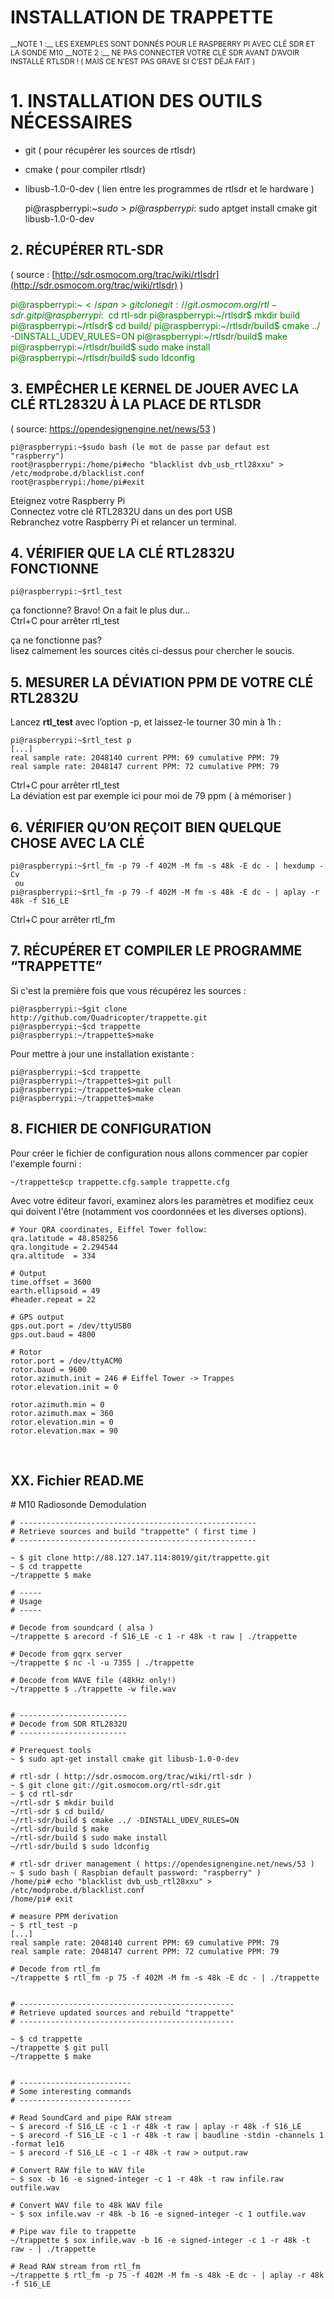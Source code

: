 # INSTALLATION DE TRAPPETTE


<small>
__NOTE 1 :__ LES EXEMPLES SONT DONNÉS POUR LE RASPBERRY PI AVEC CLÉ SDR ET LA SONDE M10  
__NOTE 2 :__ NE PAS CONNECTER VOTRE CLÉ SDR AVANT D’AVOIR INSTALLÉ RTLSDR !  ( MAIS CE N’EST PAS GRAVE SI C’EST DÉJÀ FAIT )</small>

# 1.	INSTALLATION DES OUTILS NÉCESSAIRES

* git ( pour récupérer les sources de rtlsdr)
* cmake ( pour compiler rtlsdr)
* libusb-1.0-0-dev ( lien entre les programmes de rtlsdr et le hardware )  


	pi@raspberrypi:~$sudo>pi@raspberrypi:~$sudo aptget install cmake git libusb-1.0-0-dev


## 2.	RÉCUPÉRER RTL-SDR

( source : [http://sdr.osmocom.org/trac/wiki/rtlsdr](http://sdr.osmocom.org/trac/wiki/rtlsdr) )


<span style="color:green">pi@raspberrypi:~$</span> git clone git://git.osmocom.org/rtl-sdr.git
	pi@raspberrypi:~$ cd rtl-sdr
	pi@raspberrypi:~/rtlsdr$ mkdir build
	pi@raspberrypi:~/rtlsdr$ cd build/
	pi@raspberrypi:~/rtlsdr/build$ cmake ../ -DINSTALL_UDEV_RULES=ON
	pi@raspberrypi:~/rtlsdr/build$ make
	pi@raspberrypi:~/rtlsdr/build$ sudo make install
	pi@raspberrypi:~/rtlsdr/build$ sudo ldconfig
    
<h2 id="§3">3.	EMPÊCHER LE KERNEL DE JOUER AVEC LA CLÉ RTL2832U À LA PLACE DE RTLSDR</h2>  

( source: https://opendesignengine.net/news/53 )  

	pi@raspberrypi:~$sudo bash (le mot de passe par defaut est "raspberry")  
    root@raspberrypi:/home/pi#echo "blacklist dvb_usb_rtl28xxu" > /etc/modprobe.d/blacklist.conf  
    root@raspberrypi:/home/pi#exit

Eteignez votre Raspberry Pi  
Connectez votre clé RTL2832U dans un des port USB  
Rebranchez votre Raspberry Pi et relancer un terminal.  

<h2 id="§4">4.	VÉRIFIER QUE LA CLÉ RTL2832U FONCTIONNE</h2>

	pi@raspberrypi:~$rtl_test

ça fonctionne? Bravo! On a fait le plus dur…  
Ctrl+C pour arrêter rtl_test  

ça ne fonctionne pas?  
lisez calmement les sources cités ci-dessus pour chercher le soucis.

<h2 is="§5">5.	MESURER LA DÉVIATION PPM DE VOTRE CLÉ RTL2832U</h2>

Lancez **rtl_test** avec l’option -p, et laissez-le tourner 30 min à 1h :

	pi@raspberrypi:~$rtl_test p
	[...]
	real sample rate: 2048140 current PPM: 69 cumulative PPM: 79
	real sample rate: 2048147 current PPM: 72 cumulative PPM: 79

Ctrl+C pour arrêter rtl_test  
La déviation est par exemple ici pour moi de 79 ppm ( à mémoriser )  
<h2 id="§6">6.	VÉRIFIER QU’ON REÇOIT BIEN QUELQUE CHOSE AVEC LA CLÉ</h2>

	pi@raspberrypi:~$rtl_fm -p 79 -f 402M -M fm -s 48k -E dc - | hexdump -Cv
	 ou 
	pi@raspberrypi:~$rtl_fm -p 79 -f 402M -M fm -s 48k -E dc - | aplay -r 48k -f S16_LE
Ctrl+C pour arrêter rtl_fm 

<h2 id="§7">7.	RÉCUPÉRER ET COMPILER LE PROGRAMME “TRAPPETTE” </h2>

Si c'est la première fois que vous récupérez les sources :  

	pi@raspberrypi:~$git clone http://github.com/Quadricopter/trappette.git
	pi@raspberrypi:~$cd trappette
	pi@raspberrypi:~/trappette$>make

Pour mettre à jour une installation existante :  

	pi@raspberrypi:~$cd trappette
	pi@raspberrypi:~/trappette$>git pull
	pi@raspberrypi:~/trappette$>make clean
	pi@raspberrypi:~/trappette$>make

<h2 id="§8">8.	FICHIER DE CONFIGURATION</h2>

Pour créer le fichier de configuration nous allons commencer par copier l'exemple fourni :  

	~/trappette$cp trappette.cfg.sample trappette.cfg

Avec votre éditeur favori, examinez alors les paramètres et modifiez ceux qui doivent l'être (notamment vos coordonnées et les diverses options).  


	# Your QRA coordinates, Eiffel Tower follow:
	qra.latitude = 48.858256
	qra.longitude = 2.294544
	qra.altitude  = 334
	
	# Output
	time.offset = 3600
	earth.ellipsoid = 49
	#header.repeat = 22
	
    # GPS output
    gps.out.port = /dev/ttyUSB0
    gps.out.baud = 4800

    # Rotor
    rotor.port = /dev/ttyACM0
    rotor.baud = 9600
    rotor.azimuth.init = 246 # Eiffel Tower -> Trappes
    rotor.elevation.init = 0

    rotor.azimuth.min = 0
    rotor.azimuth.max = 360
    rotor.elevation.min = 0
    rotor.elevation.max = 90
 
 <h2 id="anxx">XX. Fichier READ.ME</h2>
    # M10 Radiosonde Demodulation

    # -----------------------------------------------------
    # Retrieve sources and build "trappette" ( first time )
    # -----------------------------------------------------

    ~ $ git clone http://88.127.147.114:8019/git/trappette.git
    ~ $ cd trappette
    ~/trappette $ make

    # -----
    # Usage
    # -----

    # Decode from soundcard ( alsa )
    ~/trappette $ arecord -f S16_LE -c 1 -r 48k -t raw | ./trappette

    # Decode from gqrx server
    ~/trappette $ nc -l -u 7355 | ./trappette

    # Decode from WAVE file (48kHz only!)
    ~/trappette $ ./trappette -w file.wav


    # ------------------------
    # Decode from SDR RTL2832U
    # ------------------------

    # Prerequest tools
    ~ $ sudo apt-get install cmake git libusb-1.0-0-dev

    # rtl-sdr ( http://sdr.osmocom.org/trac/wiki/rtl-sdr )
    ~ $ git clone git://git.osmocom.org/rtl-sdr.git
    ~ $ cd rtl-sdr
    ~/rtl-sdr $ mkdir build
    ~/rtl-sdr $ cd build/
    ~/rtl-sdr/build $ cmake ../ -DINSTALL_UDEV_RULES=ON
    ~/rtl-sdr/build $ make
    ~/rtl-sdr/build $ sudo make install
    ~/rtl-sdr/build $ sudo ldconfig

    # rtl-sdr driver management ( https://opendesignengine.net/news/53 )
    ~ $ sudo bash ( Raspbian default password: "raspberry" )
    /home/pi# echo "blacklist dvb_usb_rtl28xxu" > /etc/modprobe.d/blacklist.conf
    /home/pi# exit

    # measure PPM derivation
    ~ $ rtl_test -p
    [...]
    real sample rate: 2048140 current PPM: 69 cumulative PPM: 79
    real sample rate: 2048147 current PPM: 72 cumulative PPM: 79

    # Decode from rtl_fm
    ~/trappette $ rtl_fm -p 75 -f 402M -M fm -s 48k -E dc - | ./trappette


    # ------------------------------------------------
    # Retrieve updated sources and rebuild "trappette"
    # ------------------------------------------------

    ~ $ cd trappette
    ~/trappette $ git pull
    ~/trappette $ make


    # -------------------------
    # Some interesting commands
    # -------------------------

    # Read SoundCard and pipe RAW stream
    ~ $ arecord -f S16_LE -c 1 -r 48k -t raw | aplay -r 48k -f S16_LE
    ~ $ arecord -f S16_LE -c 1 -r 48k -t raw | baudline -stdin -channels 1 -format le16
    ~ $ arecord -f S16_LE -c 1 -r 48k -t raw > output.raw

    # Convert RAW file to WAV file
    ~ $ sox -b 16 -e signed-integer -c 1 -r 48k -t raw infile.raw outfile.wav

    # Convert WAV file to 48k WAV file
    ~ $ sox infile.wav -r 48k -b 16 -e signed-integer -c 1 outfile.wav

    # Pipe wav file to trappette
    ~/trappette $ sox infile.wav -b 16 -e signed-integer -c 1 -r 48k -t raw - | ./trappette

    # Read RAW stream from rtl_fm
    ~/trappette $ rtl_fm -p 75 -f 402M -M fm -s 48k -E dc - | aplay -r 48k -f S16_LE
